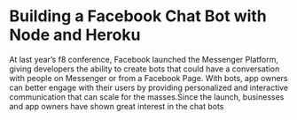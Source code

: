 # Building a Facebook Chat Bot with Node and Heroku

At last year’s f8 conference, Facebook launched the Messenger Platform, 
giving developers the ability to create bots that could have a conversation with people on Messenger or from a Facebook Page.
With bots, app owners can better engage with their users by providing personalized and interactive communication that
can scale for the masses.Since the launch, businesses and app owners have shown great interest in the chat bots
